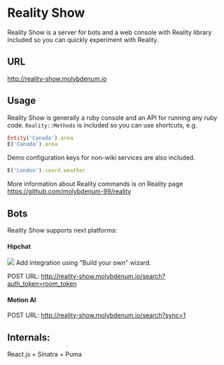 Reality Show
=========

Reality Show is a server for bots and a web console with Reality library included so you can quickly experiment with Reality.

## URL

http://reality-show.molybdenum.io


## Usage
Reality Show is generally a ruby console and an API for running any ruby code.
`Reality::Methods` is included so you can use shortcuts, e.g.

```ruby
Entity('Canada').area
E('Canada').area
```

Demo configuration keys for non-wiki services are also included.  
 
```ruby
E('London').coord.weather
``` 

More information about Reality commands is on Reality page https://github.com/molybdenum-99/reality

## Bots
Reality Show supports next platforms:

#### Hipchat
![](https://www.dropbox.com/s/p9ji4w7o4fde3jr/Screenshot%202016-06-27%2017.32.59.png?dl=0)
Add integration using "Build your own" wizard.

POST URL: http://reality-show.molybdenum.io/search?auth_token=room_token

#### Motion AI
POST URL: http://reality-show.molybdenum.io/search?sync=1

## Internals:

React.js + Sinatra + Puma
